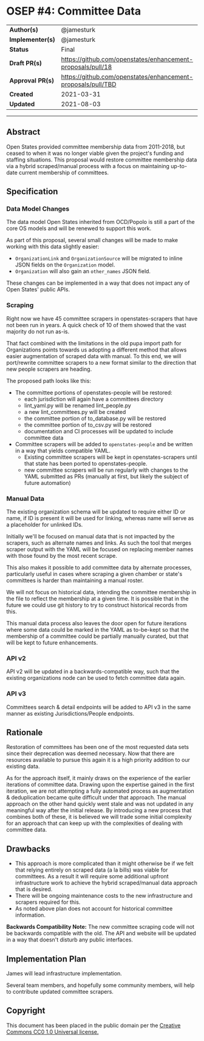 # OSEP #4: Committee Data

|                    |            |
|--------------------|------------|
| **Author(s)**      | @jamesturk |
| **Implementer(s)** | @jamesturk |
| **Status**         | Final      |
| **Draft PR(s)**    | https://github.com/openstates/enhancement-proposals/pull/18 |
| **Approval PR(s)** | https://github.com/openstates/enhancement-proposals/pull/TBD |
| **Created**        | 2021-03-31 |
| **Updated**        | 2021-08-03 |

---

## Abstract

Open States provided committee membership data from 2011-2018, but ceased to when it was no longer viable given the project's funding and staffing situations.  This proposal would restore committee membership data via a hybrid scraped/manual process with a focus on maintaining up-to-date current membership of committees.

## Specification

### Data Model Changes

The data model Open States inherited from OCD/Popolo is still a part of the core OS models and will be renewed to support this work.

As part of this proposal, several small changes will be made to make working with this data slightly easier:

- `OrganizationLink` and `OrganizationSource` will be migrated to inline JSON fields on the `Organization` model.
- `Organization` will also gain an `other_names` JSON field.

These changes can be implemented in a way that does not impact any of Open States' public APIs.


### Scraping

Right now we have 45 committee scrapers in openstates-scrapers that have not been run in years.  A quick check of 10 of them showed that the vast majority do not run as-is.

That fact combined with the limitations in the old pupa import path for Organizations points towards us adopting a different method that allows easier augmentation of scraped data with manual.  To this end, we will port/rewrite committee scrapers to a new format similar to the direction that new people scrapers are heading.

The proposed path looks like this:

- The committee portions of openstates-people will be restored:
	- each jurisdiction will again have a committees directory
	- lint_yaml.py will be renamed lint_people.py
	- a new lint_committees.py will be created
	- the committee portion of to_database.py will be restored
	- the committee portion of to_csv.py will be restored
	- documentation and CI processes will be updated to include committee data
- Committee scrapers will be added to `openstates-people` and be written in a way that yields compatible YAML.
	- Existing committee scrapers will be kept in openstates-scrapers until that state has been ported to openstates-people.
	- new committee scrapers will be run regularly with changes to the YAML submitted as PRs (manually at first, but likely the subject of future automation)

### Manual Data

The existing organization schema will be updated to require either ID or name, if ID is present it will be used for linking, whereas name will serve as a placeholder for unlinked IDs.

Initially we'll be focused on manual data that is not impacted by the scrapers, such as alternate names and links.  As such the tool that merges scraper output with the YAML will be focused on replacing member names with those found by the most recent scrape.

This also makes it possible to add committee data by alternate processes, particularly useful in cases where scraping a given chamber or state's committees is harder than maintaining a manual roster.

We will not focus on historical data, intending the committee membership in the file to reflect the membership at a given time.  It is possible that in the future we could use git history to try to construct historical records from this.

This manual data process also leaves the door open for future iterations where some data could be marked in the YAML as to-be-kept so that the membership of a committee could be partially manually curated, but that will be kept to future enhancements.

### API v2

API v2 will be updated in a backwards-compatible way, such that the existing organizations node can be used to fetch committee data again.

### API v3

Committees search & detail endpoints will be added to API v3 in the same manner as existing Jurisdictions/People endpoints.

## Rationale

Restoration of committees has been one of the most requested data sets since their deprecation was deemed necessary.  Now that there are resources available to pursue this again it is a high priority addition to our existing data.

As for the approach itself, it mainly draws on the experience of the earlier iterations of committee data.  Drawing upon the expertise gained in the first iteration, we are not attempting a fully automated process as augmentation & deduplication became quite difficult under that approach.  The manual approach on the other hand quickly went stale and was not updated in any meaningful way after the initial release.  By introducing a new process that combines both of these, it is believed we will trade some initial complexity for an approach that can keep up with the complexities of dealing with committee data.

## Drawbacks

- This approach is more complicated than it might otherwise be if we felt that relying entirely on scraped data (a la bills) was viable for committees.  As a result it will require some additional upfront infrastructure work to achieve the hybrid scraped/manual data approach that is desired.
- There will be ongoing maintenance costs to the new infrastructure and scrapers required for this.
- As noted above plan does not account for historical committee information.

**Backwards Compatibility Note:** The new committee scraping code will not be backwards compatible with the old.  The API and website will be updated in a way that doesn't disturb any public interfaces.

## Implementation Plan

James will lead infrastructure implementation.

Several team members, and hopefully some community members, will help to contribute updated committee scrapers.

## Copyright

This document has been placed in the public domain per the [Creative Commons CC0 1.0 Universal license.](https://creativecommons.org/publicdomain/zero/1.0/deed)
